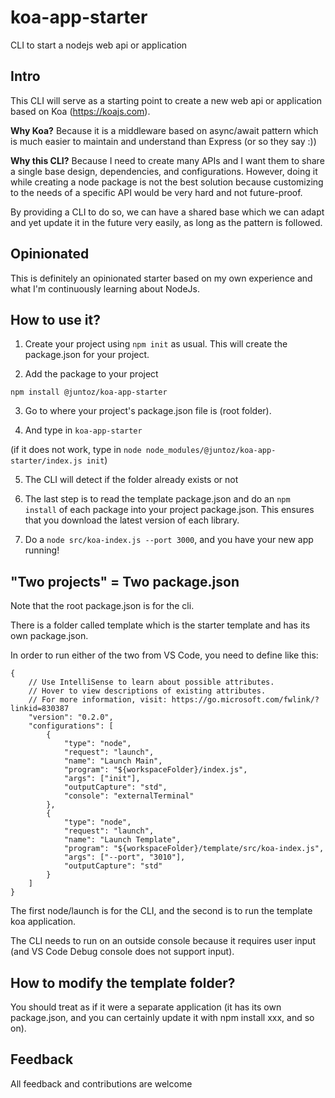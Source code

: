 # koa-app-starter
CLI to start a nodejs web api or application

## Intro
This CLI will serve as a starting point to create a new web api or application based on Koa (https://koajs.com).

**Why Koa?**
Because it is a middleware based on async/await pattern which is much easier to maintain and understand than Express (or so they say :))

**Why this CLI?**
Because I need to create many APIs and I want them to share a single base design, dependencies, and configurations. However, doing it while creating a node package is not the best solution because customizing to the needs of a specific API would be very hard and not future-proof.

By providing a CLI to do so, we can have a shared base which we can adapt and yet update it in the future very easily, as long as the pattern is followed.

## Opinionated
This is definitely an opinionated starter based on my own experience and what I'm continuously learning about NodeJs.

## How to use it?

1. Create your project using `npm init` as usual. This will create the package.json for your project.

2. Add the package to your project
```
npm install @juntoz/koa-app-starter
```

3. Go to where your project's package.json file is (root folder).

4. And type in `koa-app-starter`

(if it does not work, type in `node node_modules/@juntoz/koa-app-starter/index.js init`)

5. The CLI will detect if the folder already exists or not

6. The last step is to read the template package.json and do an `npm install` of each package into your project package.json. This ensures that you download the latest version of each library.

7. Do a `node src/koa-index.js --port 3000`, and you have your new app running!

## "Two projects" = Two package.json
Note that the root package.json is for the cli.

There is a folder called template which is the starter template and has its own package.json.

In order to run either of the two from VS Code, you need to define like this:
```
{
    // Use IntelliSense to learn about possible attributes.
    // Hover to view descriptions of existing attributes.
    // For more information, visit: https://go.microsoft.com/fwlink/?linkid=830387
    "version": "0.2.0",
    "configurations": [
        {
            "type": "node",
            "request": "launch",
            "name": "Launch Main",
            "program": "${workspaceFolder}/index.js",
            "args": ["init"],
            "outputCapture": "std",
            "console": "externalTerminal"
        },
        {
            "type": "node",
            "request": "launch",
            "name": "Launch Template",
            "program": "${workspaceFolder}/template/src/koa-index.js",
            "args": ["--port", "3010"],
            "outputCapture": "std"
        }
    ]
}
```

The first node/launch is for the CLI, and the second is to run the template koa application.

The CLI needs to run on an outside console because it requires user input (and VS Code Debug console does not support input).

## How to modify the template folder?
You should treat as if it were a separate application (it has its own package.json, and you can certainly update it with npm install xxx, and so on).

## Feedback
All feedback and contributions are welcome
